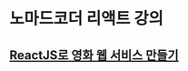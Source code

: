 <h1>노마드코더 리액트 강의</h1>
<h2><a href="https://nomadcoders.co/react-for-beginners/lobby">ReactJS로 영화 웹 서비스 만들기</a></h2>


